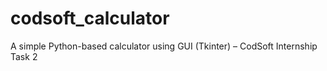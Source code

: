 # codsoft_calculator
A simple Python-based calculator using GUI (Tkinter) – CodSoft Internship Task 2
